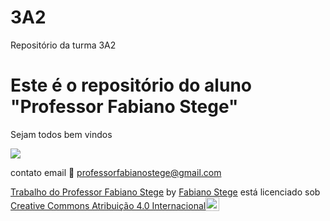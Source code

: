 # 3A2
Repositório da turma 3A2

# Este é o repositório do aluno "Professor Fabiano Stege"

Sejam todos bem vindos

![](https://media.tenor.com/YVG0xDJg5eQAAAAM/teach-teaching.gif)

contato email 📧 professorfabianostege@gmail.com

<p xmlns:cc="http://creativecommons.org/ns#" xmlns:dct="http://purl.org/dc/terms/"><a property="dct:title" rel="cc:attributionURL" href="https://fabianostege.github.io/3A2/">Trabalho do Professor Fabiano Stege</a> by <a rel="cc:attributionURL dct:creator" property="cc:attributionName" href="https://github.com/FabianoStege">Fabiano Stege</a> está licenciado sob <a href="https://creativecommons.org/licenses/by/4.0/?ref=chooser-v1" target="_ blank" rel="licença noopener noreferrer" style="display:inline-block;" >Creative Commons Atribuição 4.0 Internacional<img style="altura:22px!importante; margem-esquerda: 3px; vertical-align:text-bottom;" src="https://mirrors.creativecommons.org/presskit/icons/cc.svg?ref=chooser-v1" alt=""><img style="height:22px!important; margem-esquerda: 3px; vertical-align:text-bottom;" src="https://mirrors.creativecommons.org/presskit/icons/by.svg?ref=chooser-v1" alt=""></a></p>

